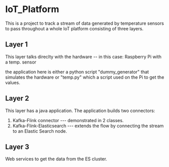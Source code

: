 # IoT_Platform
This is a project to track a stream of data generated by temperature sensors to pass throughout a whole IoT platform consisting of three layers.

## Layer 1
This layer talks direclty with the hardware -- in this case: Raspberry Pi with a temp. sensor

the application here is either a python script "dummy_generator" that simulates the hardware or "temp.py" which a script used on the Pi to get the values.

## Layer 2
This layer has a java application. The application builds two connectors:
1. Kafka-Flink connector --- demonstrated in 2 classes.
2. Kafka-Flink-Elasticsearch --- extends the flow by connecting the stream to an Elastic Search node.

## Layer 3
Web services to get the data from the ES cluster.
